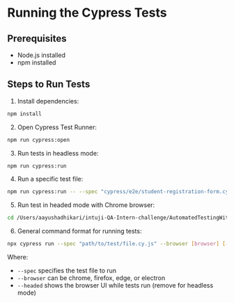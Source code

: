 # Running the Cypress Tests

## Prerequisites
- Node.js installed
- npm installed

## Steps to Run Tests

1. Install dependencies:
```bash
npm install
```

2. Open Cypress Test Runner:
```bash
npm run cypress:open
```

3. Run tests in headless mode:
```bash
npm run cypress:run
```

4. Run a specific test file:
```bash
npm run cypress:run -- --spec "cypress/e2e/student-registration-form.cy.js"
```

5. Run test in headed mode with Chrome browser:
```bash
cd /Users/aayushadhikari/intuji-QA-Intern-challenge/AutomatedTestingWithCypress && npx cypress run --spec "cypress/e2e/student-registration-form.cy.js" --browser chrome --headed
```

6. General command format for running tests:
```bash
npx cypress run --spec "path/to/test/file.cy.js" --browser [browser] [--headed]
```
Where:
- `--spec` specifies the test file to run
- `--browser` can be chrome, firefox, edge, or electron
- `--headed` shows the browser UI while tests run (remove for headless mode)


